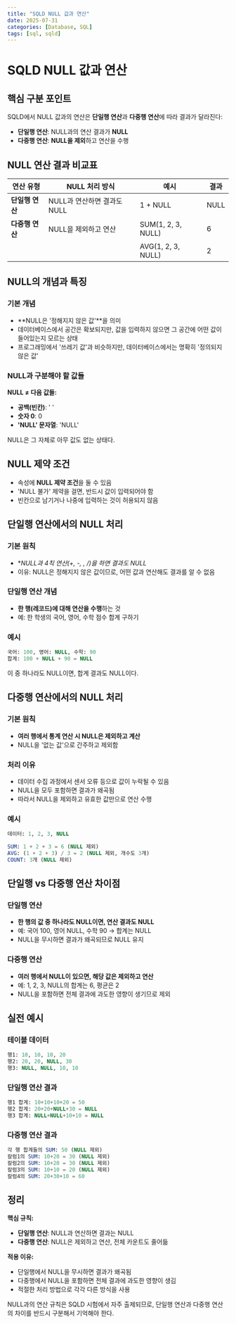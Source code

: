 ```yaml
---
title: "SQLD NULL 값과 연산"
date: 2025-07-31
categories: [Database, SQL]
tags: [sql, sqld]
---
```


# SQLD NULL 값과 연산

## 핵심 구분 포인트

SQLD에서 NULL 값과의 연산은 **단일행 연산**과 **다중행 연산**에 따라 결과가 달라진다:

- **단일행 연산**: NULL과의 연산 결과가 **NULL**
- **다중행 연산**: **NULL을 제외**하고 연산을 수행

## NULL 연산 결과 비교표

| 연산 유형 | NULL 처리 방식 | 예시 | 결과 |
|-----------|----------------|------|------|
| **단일행 연산** | NULL과 연산하면 결과도 NULL | 1 + NULL | NULL |
| **다중행 연산** | NULL을 제외하고 연산 | SUM(1, 2, 3, NULL) | 6 |
|  |  | AVG(1, 2, 3, NULL) | 2 |

## NULL의 개념과 특징

### 기본 개념
- **NULL은 '정해지지 않은 값'**을 의미
- 데이터베이스에서 공간은 확보되지만, 값을 입력하지 않으면 그 공간에 어떤 값이 들어있는지 모르는 상태
- 프로그래밍에서 '쓰레기 값'과 비슷하지만, 데이터베이스에서는 명확히 '정의되지 않은 값'

### NULL과 구분해야 할 값들
**NULL ≠ 다음 값들:**
- **공백(빈칸)**: ' '
- **숫자 0**: 0
- **'NULL' 문자열**: 'NULL'

NULL은 그 자체로 아무 값도 없는 상태다.

## NULL 제약 조건

- 속성에 **NULL 제약 조건**을 둘 수 있음
- 'NULL 불가' 제약을 걸면, 반드시 값이 입력되어야 함
- 빈칸으로 남기거나 나중에 입력하는 것이 허용되지 않음

## 단일행 연산에서의 NULL 처리

### 기본 원칙
- **NULL과 4칙 연산(+, -, *, /)을 하면 결과도 NULL**
- 이유: NULL은 정해지지 않은 값이므로, 어떤 값과 연산해도 결과를 알 수 없음

### 단일행 연산 개념
- **한 행(레코드)에 대해 연산을 수행**하는 것
- 예: 한 학생의 국어, 영어, 수학 점수 합계 구하기

### 예시
```sql
국어: 100, 영어: NULL, 수학: 90
합계: 100 + NULL + 90 = NULL
```
이 중 하나라도 NULL이면, 합계 결과도 NULL이다.

## 다중행 연산에서의 NULL 처리

### 기본 원칙
- **여러 행에서 통계 연산 시 NULL은 제외하고 계산**
- NULL을 '없는 값'으로 간주하고 제외함

### 처리 이유
- 데이터 수집 과정에서 센서 오류 등으로 값이 누락될 수 있음
- NULL을 모두 포함하면 결과가 왜곡됨
- 따라서 NULL을 제외하고 유효한 값만으로 연산 수행

### 예시
```sql
데이터: 1, 2, 3, NULL

SUM: 1 + 2 + 3 = 6 (NULL 제외)
AVG: (1 + 2 + 3) / 3 = 2 (NULL 제외, 개수도 3개)
COUNT: 3개 (NULL 제외)
```

## 단일행 vs 다중행 연산 차이점

### 단일행 연산
- **한 행의 값 중 하나라도 NULL이면, 연산 결과도 NULL**
- 예: 국어 100, 영어 NULL, 수학 90 → 합계는 NULL
- NULL을 무시하면 결과가 왜곡되므로 NULL 유지

### 다중행 연산  
- **여러 행에서 NULL이 있으면, 해당 값은 제외하고 연산**
- 예: 1, 2, 3, NULL의 합계는 6, 평균은 2
- NULL을 포함하면 전체 결과에 과도한 영향이 생기므로 제외

## 실전 예시

### 테이블 데이터
```sql
행1: 10, 10, 10, 20
행2: 20, 20, NULL, 30  
행3: NULL, NULL, 10, 10
```

### 단일행 연산 결과
```sql
행1 합계: 10+10+10+20 = 50
행2 합계: 20+20+NULL+30 = NULL
행3 합계: NULL+NULL+10+10 = NULL
```

### 다중행 연산 결과
```sql
각 행 합계들의 SUM: 50 (NULL 제외)
칼럼1의 SUM: 10+20 = 30 (NULL 제외)
칼럼2의 SUM: 10+20 = 30 (NULL 제외)
칼럼3의 SUM: 10+10 = 20 (NULL 제외)
칼럼4의 SUM: 20+30+10 = 60
```

## 정리

**핵심 규칙:**
- **단일행 연산**: NULL과 연산하면 결과는 NULL
- **다중행 연산**: NULL은 제외하고 연산, 전체 카운트도 줄어듦

**적용 이유:**
- 단일행에서 NULL을 무시하면 결과가 왜곡됨
- 다중행에서 NULL을 포함하면 전체 결과에 과도한 영향이 생김
- 적절한 처리 방법으로 각각 다른 방식을 사용

NULL과의 연산 규칙은 SQLD 시험에서 자주 출제되므로, 단일행 연산과 다중행 연산의 차이를 반드시 구분해서 기억해야 한다.
